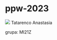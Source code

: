 # ppw-2023
![](https://github.com/nasteatatarenko/ppw-2023/blob/main/img.gif)
Tatarenco Anastasia

grupa: MI21Z
